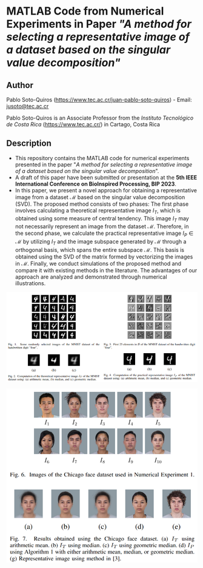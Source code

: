 # MATLAB Code from Numerical Experiments in Paper *"A method for selecting a representative image of a dataset based on the singular value decomposition"*

## Author

Pablo Soto-Quiros (https://www.tec.ac.cr/juan-pablo-soto-quiros) - Email: jusoto@tec.ac.cr

Pablo Soto-Quiros is an Associate Professor from the *Instituto Tecnológico de Costa Rica* (https://www.tec.ac.cr/) in Cartago, Costa Rica


## Description

* This repository contains the MATLAB code for numerical experiments presented in the paper "*A method for selecting a representative image of a dataset based on the singular value decomposition*". 
* A draft of this paper have been submitted or presentation at the **5th IEEE International Conference on BioInspired Processing, BIP 2023**. 
* In this paper, we present a novel approach for obtaining a representative image from a dataset  $\mathcal{M}$ based on the singular value decomposition (SVD). The proposed method consists of two phases: The first phase involves calculating a theoretical representative image $I_T$, which is obtained using some measure of central tendency. This image $I_T$ may not necessarily represent an image from the dataset $\mathcal{M}$. Therefore, in the second phase, we calculate the practical representative image $I_P\in\mathcal{M}$ by utilizing $I_T$ and the image subspace generated by $\mathcal{M}$ through a orthogonal basis, which spans the entire subspace $\mathcal{M}$. This basis is obtained using the SVD of the matrix formed by vectorizing the images in $\mathcal{M}$. Finally, we conduct simulations of the proposed method and compare it with existing methods in the literature.  The advantages of our approach are analyzed and demonstrated through numerical illustrations.

<p align="center"><img width="1200" src="https://github.com/jusotoTEC/reprImgSVD/blob/main/img/img1.png"></p>
  
<p align="center"><img width="600" src="https://github.com/jusotoTEC/reprImgSVD/blob/main/img/img2.png"></p>


